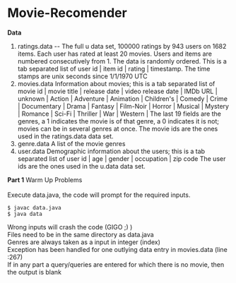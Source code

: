 # Movie-Recomender

<b>Data</b> 
1) ratings.data -- The full u data set, 100000 ratings by 943 users on 1682 items.
       Each user has rated at least 20 movies. Users and items are
       numbered consecutively from 1. The data is randomly
       ordered. This is a tab separated list of 
	     user id | item id | rating | timestamp. 
       The time stamps are unix seconds since 1/1/1970 UTC  
2) movies.data Information about movies; this is a tab separated
       list of
       movie id | movie title | release date | video release date |
       IMDb URL | unknown | Action | Adventure | Animation |
       Children's | Comedy | Crime | Documentary | Drama | Fantasy |
       Film-Noir | Horror | Musical | Mystery | Romance | Sci-Fi |
       Thriller | War | Western |
       The last 19 fields are the genres, a 1 indicates the movie
       is of that genre, a 0 indicates it is not; movies can be in
       several genres at once.
       The movie ids are the ones used in the ratings.data data set.
3) genre.data A list of the movie genres
4) user.data Demographic information about the users; this is a tab
       separated list of
       user id | age | gender | occupation | zip code
       The user ids are the ones used in the u.data data set.

<b>Part 1</b>  Warm Up Problems <br><br>
Execute data.java, the code will prompt for the required inputs.

```
$ javac data.java
$ java data
```

Wrong inputs will crash the code (GIGO ;) ) <br>
Files need to be in the same directory as data.java <br>
Genres are always taken as a input in integer (index) <br>
Exception has been handled for one outlying data entry in movies.data (line :267) <br>
If in any part a query/queries are entered for which there is no movie, then the output is blank <br> 
